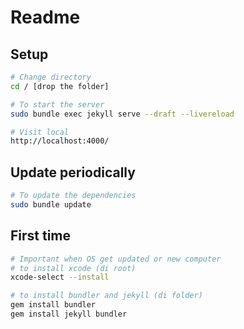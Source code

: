 # Readme

## Setup

``` bash
# Change directory
cd / [drop the folder]

# To start the server
sudo bundle exec jekyll serve --draft --livereload

# Visit local
http://localhost:4000/

```
## Update periodically

``` bash
# To update the dependencies
sudo bundle update

```

## First time 
``` bash
# Important when OS get updated or new computer
# to install xcode (di root)
xcode-select --install

# to install bundler and jekyll (di folder)
gem install bundler
gem install jekyll bundler

```
